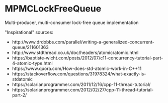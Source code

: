 # MPMCLockFreeQueue
Multi-producer, multi-consumer lock-free queue implementation

"Inspirational" sources:<br>
<ul>
<li>http://www.drdobbs.com/parallel/writing-a-generalized-concurrent-queue/211601363</li>
<li>http://www.stdthread.co.uk/doc/headers/atomic/atomic.html</li>
<li>https://baptiste-wicht.com/posts/2012/07/c11-concurrency-tutorial-part-4-atomic-type.html</li>
<li>https://www.quora.com/How-does-std-atomic-work-in-C++11</li>
<li>https://stackoverflow.com/questions/31978324/what-exactly-is-stdatomic</li>

<li>https://solarianprogrammer.com/2011/12/16/cpp-11-thread-tutorial/</li>
<li>https://solarianprogrammer.com/2012/02/27/cpp-11-thread-tutorial-part-2/</li>
</ul>
